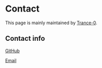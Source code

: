 # Contact

This page is mainly maintained by [Trance-0](https://github.com/Trance-0).

## Contact info

[GitHub](https://github.com/Trance-0)

[Email](mailto:wuzheyuan.86@gmail.com)

